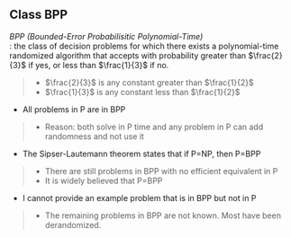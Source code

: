 ## Class BPP

*BPP (Bounded-Error Probabilisitic Polynomial-Time)*    
: the class of decision problems for which there exists a polynomial-time randomized algorithm
that accepts with probability greater than $\frac{2}{3}$ if yes, or less than $\frac{1}{3}$ if no.

> - $\frac{2}{3}$ is any constant greater than $\frac{1}{2}$     
> - $\frac{1}{3}$ is any constant less than $\frac{1}{2}$

- All problems in P are in BPP

> - Reason: both solve in P time and any problem in P can add randomness and not use it

- The Sipser-Lautemann theorem states that if P=NP, then P=BPP

> - There are still problems in BPP with no efficient equivalent in P
> - It is widely believed that P=BPP

- I cannot provide an example problem that is in BPP but not in P

> - The remaining problems in BPP are not known. Most have been derandomized.
